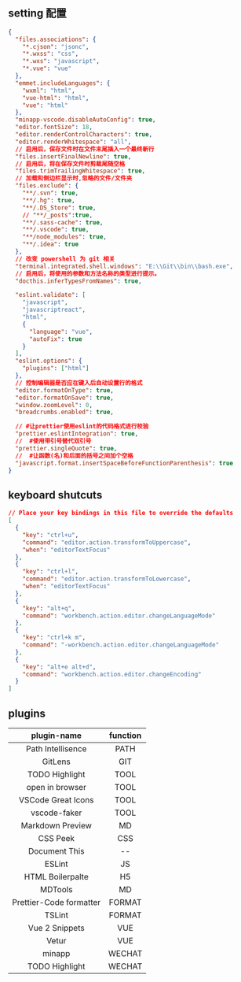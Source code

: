 ## setting 配置

```json
{
  "files.associations": {
    "*.cjson": "jsonc",
    "*.wxss": "css",
    "*.wxs": "javascript",
    "*.vue": "vue"
  },
  "emmet.includeLanguages": {
    "wxml": "html",
    "vue-html": "html",
    "vue": "html"
  },
  "minapp-vscode.disableAutoConfig": true,
  "editor.fontSize": 18,
  "editor.renderControlCharacters": true,
  "editor.renderWhitespace": "all",
  // 启用后，保存文件时在文件末尾插入一个最终新行
  "files.insertFinalNewline": true,
  // 启用后，将在保存文件时剪裁尾随空格
  "files.trimTrailingWhitespace": true,
  // 加载和侧边栏显示时,忽略的文件/文件夹
  "files.exclude": {
    "**/.svn": true,
    "**/.hg": true,
    "**/.DS_Store": true,
    // "**/_posts":true,
    "**/.sass-cache": true,
    "**/.vscode": true,
    "**/node_modules": true,
    "**/.idea": true
  },
  // 改变 powershell 为 git 相关
  "terminal.integrated.shell.windows": "E:\\Git\\bin\\bash.exe",
  // 启用后，将使用的参数和方法名称的类型进行提示。
  "docthis.inferTypesFromNames": true,

  "eslint.validate": [
    "javascript",
    "javascriptreact",
    "html",
    {
      "language": "vue",
      "autoFix": true
    }
  ],
  "eslint.options": {
    "plugins": ["html"]
  },
  // 控制编辑器是否应在键入后自动设置行的格式
  "editor.formatOnType": true,
  "editor.formatOnSave": true,
  "window.zoomLevel": 0,
  "breadcrumbs.enabled": true,

  // #让prettier使用eslint的代码格式进行校验
  "prettier.eslintIntegration": true,
  //  #使用带引号替代双引号
  "prettier.singleQuote": true,
  //  #让函数(名)和后面的括号之间加个空格
  "javascript.format.insertSpaceBeforeFunctionParenthesis": true
}
```

## keyboard shutcuts

```json
// Place your key bindings in this file to override the defaults
[
  {
    "key": "ctrl+u",
    "command": "editor.action.transformToUppercase",
    "when": "editorTextFocus"
  },
  {
    "key": "ctrl+l",
    "command": "editor.action.transformToLowercase",
    "when": "editorTextFocus"
  },
  {
    "key": "alt+q",
    "command": "workbench.action.editor.changeLanguageMode"
  },
  {
    "key": "ctrl+k m",
    "command": "-workbench.action.editor.changeLanguageMode"
  },
  {
    "key": "alt+e alt+d",
    "command": "workbench.action.editor.changeEncoding"
  }
]
```

## plugins

|       plugin-name       | function |
| :---------------------: | :------: |
|    Path Intellisence    |   PATH   |
|         GitLens         |   GIT    |
|     TODO Highlight      |   TOOL   |
|     open in browser     |   TOOL   |
|   VSCode Great Icons    |   TOOL   |
|      vscode-faker       |   TOOL   |
|    Markdown Preview     |    MD    |
|        CSS Peek         |   CSS    |
|      Document This      |    --    |
|         ESLint          |    JS    |
|    HTML Boilerpalte     |    H5    |
|         MDTools         |    MD    |
| Prettier-Code formatter |  FORMAT  |
|         TSLint          |  FORMAT  |
|     Vue 2 Snippets      |   VUE    |
|          Vetur          |   VUE    |
|         minapp          |  WECHAT  |
|     TODO Highlight      |  WECHAT  |
